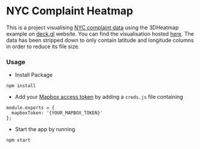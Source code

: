 # NYC Complaint Heatmap

This is a project visualising [NYC complaint data](https://data.cityofnewyork.us/Public-Safety/NYPD-Complaint-Data-Historic/qgea-i56i) using the 3DHeatmap example on [deck.gl](http://deck.gl) website. You can find the visualisation hosted [here](http://nyc-complaints.clemens-anzmann.com/). The data has been stripped down to only contain latitude and longitude columns in order to reduce its file size.

### Usage
- Install Package
```
npm install
```

- Add your [Mapbox access token](https://www.mapbox.com/help/define-access-token/) by adding a `creds.js` file containing

```
module.exports = {
  mapboxToken: '{YOUR_MAPBOX_TOKEN}'
};
```

- Start the app by running
```
npm start
```
